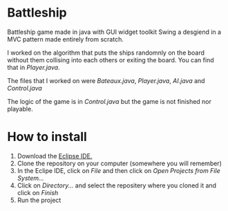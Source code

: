 # Battleship

Battleship game made in java with GUI widget toolkit Swing a desgiend in a MVC pattern made entirely from scratch.

I worked on the algorithm that puts the ships randomnly on the board without them collising into each others or exiting the board.
You can find that in _Player.java_.

The files that I worked on were _Bateaux.java_, _Player.java_, _AI.java_ and _Control.java_

The logic of the game is in _Control.java_ but the game is not finished nor playable.


# How to install 
1. Download the [Eclipse IDE.]( https://www.eclipse.org/downloads/packages/release/kepler/sr1/eclipse-ide-java-developers)
2. Clone the repository on your computer (somewhere you will remember)
3. In the Eclipe IDE, click on _File_ and then click on _Open Projects from File System..._
4. Click on _Directory..._ and select the repositery where you cloned it and click on _Finish_
5. Run the project
